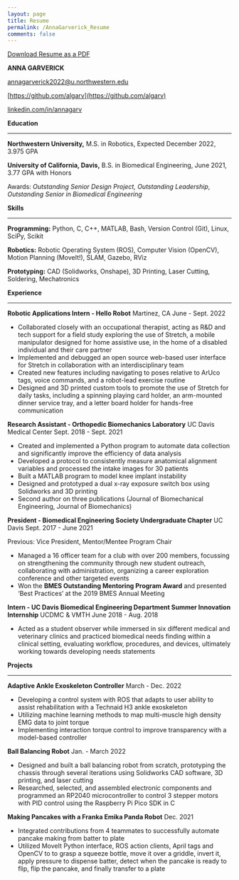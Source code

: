 ```yaml
---
layout: page
title: Resume
permalink: /AnnaGarverick_Resume
comments: false
---
```


[Download Resume as a PDF](Garverick_Resume_10_2022.pdf)


**ANNA GARVERICK**

annagarverick2022@u.northwestern.edu

[https://github.com/algarv](https://github.com/algarv)

[linkedin.com/in/annagarv](https://www.linkedin.com/in/annagarv/) 


**Education**

---


**Northwestern University,** M.S. in Robotics, Expected December 2022, 3.975 GPA


**University of California, Davis,** B.S. in Biomedical Engineering, June 2021, 3.77 GPA with Honors


Awards: _Outstanding Senior Design Project,_ _Outstanding Leadership_, _Outstanding Senior in Biomedical Engineering_

**Skills**

---

**Programming:** Python, C, C++, MATLAB, Bash, Version Control (Git), Linux, SciPy, Scikit


**Robotics:** Robotic Operating System (ROS),  Computer Vision (OpenCV), Motion Planning (MoveIt!), SLAM, Gazebo, RViz


**Prototyping:** CAD (Solidworks, Onshape), 3D Printing, Laser Cutting, Soldering, Mechatronics

**Experience**

---


**Robotic Applications Intern - Hello Robot** Martinez, CA  June - Sept. 2022



* Collaborated closely with an occupational therapist, acting as R&D and tech support for a field study exploring the use of Stretch, a mobile manipulator designed for home assistive use, in the home of a disabled individual and their care partner
* Implemented and debugged an open source web-based user interface for Stretch in collaboration with an interdisciplinary team
* Created new features including navigating to poses relative to ArUco tags, voice commands, and a robot-lead exercise routine
* Designed and 3D printed custom tools to promote the use of Stretch for daily tasks, including a spinning playing card holder, an arm-mounted dinner service tray, and a letter board holder for hands-free communication

**Research Assistant - Orthopedic Biomechanics Laboratory**	UC Davis Medical Center Sept. 2018 - Sept. 2021



* Created and implemented a Python program to automate data collection and significantly improve the efficiency of data analysis
* Developed a protocol to consistently measure anatomical alignment variables and processed the intake images for 30 patients
* Built a MATLAB program to model knee implant instability
* Designed and prototyped a dual x-ray exposure switch box using Solidworks and 3D printing
* Second author on three publications (Journal of Biomechanical Engineering, Journal of Biomechanics)

**President - Biomedical Engineering Society Undergraduate Chapter** UC Davis Sept. 2017 - June 2021

Previous: Vice President, Mentor/Mentee Program Chair


* Managed a 16 officer team for a club with over 200 members, focussing on strengthening the community through new student outreach, collaborating with administration, organizing a career exploration conference and other targeted events
* Won the **BMES Outstanding Mentoring Program Award** and presented ‘Best Practices’ at the 2019 BMES Annual Meeting 

**Intern - UC Davis Biomedical Engineering Department Summer Innovation Internship** UCDMC & VMTH June 2018 - Aug. 2018


* Acted as a student observer while immersed in six different medical and veterinary clinics and practiced biomedical needs finding within a clinical setting, evaluating workflow, procedures, and devices, ultimately working towards developing needs statements

**Projects**

---


**Adaptive Ankle Exoskeleton Controller** March - Dec. 2022



* Developing a control system with ROS that adapts to user ability to assist rehabilitation with a Technaid H3 ankle exoskeleton
* Utilizing machine learning methods to map multi-muscle high density EMG data to joint torque
* Implementing interaction torque control to improve transparency with a model-based controller

**Ball Balancing Robot** Jan. - March 2022



* Designed and built a ball balancing robot from scratch, prototyping the chassis through several iterations using Solidworks CAD software, 3D printing, and laser cutting
* Researched, selected, and assembled electronic components and programmed an RP2040 microcontroller to control 3 stepper motors with PID control using the Raspberry Pi Pico SDK in C 

**Making Pancakes with a Franka Emika Panda Robot** Dec. 2021

* Integrated contributions from 4 teammates to successfully automate pancake making from batter to plate 
* Utilized MoveIt Python interface, ROS action clients, April tags and OpenCV to to grasp a squeeze bottle, move it over a griddle, invert it, apply pressure to dispense batter, detect when the pancake is ready to flip, flip the pancake, and finally transfer to a plate

